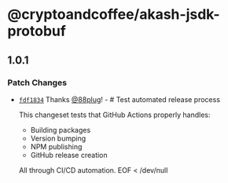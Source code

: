 # @cryptoandcoffee/akash-jsdk-protobuf

## 1.0.1

### Patch Changes

- [`fdf1834`](https://github.com/cryptoandcoffee/akash-jsdk/commit/fdf1834f015305d05df7eb9764d6b2a96e2cf098) Thanks [@88plug](https://github.com/88plug)! - # Test automated release process

  This changeset tests that GitHub Actions properly handles:
  - Building packages
  - Version bumping
  - NPM publishing
  - GitHub release creation

  All through CI/CD automation.
  EOF < /dev/null
